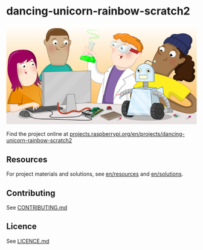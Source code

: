 # dancing-unicorn-rainbow-scratch2

![dancing-unicorn-rainbow-scratch2](banner.png)

Find the project online at [projects.raspberrypi.org/en/projects/dancing-unicorn-rainbow-scratch2](https://projects.raspberrypi.org/en/projects/dancing-unicorn-rainbow-scratch2)

## Resources
For project materials and solutions, see [en/resources](https://github.com/raspberrypilearning/dancing-unicorn-rainbow-scratch2/tree/master/en/resources) and [en/solutions](https://github.com/raspberrypilearning/dancing-unicorn-rainbow-scratch2/tree/master/en/solutions).

## Contributing
See [CONTRIBUTING.md](CONTRIBUTING.md)

## Licence
 See [LICENCE.md](LICENCE.md)